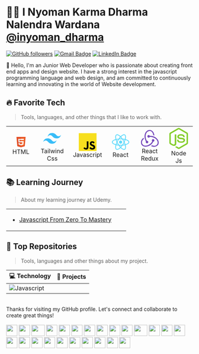 # 👨‍💻 I Nyoman Karma Dharma Nalendra Wardana [@inyoman_dharma]((https://www.instagram.com/inyoman_dharma/))

[![GitHub followers](https://img.shields.io/github/followers/Marst313?label=Follow&style=social)](https://github.com/Marst313/?tab=follow)
[![Gmail Badge](https://img.shields.io/badge/-dlegoinyoman1@gmail.com-c14438?style=social&logo=Gmail&logoColor=red&link=mailto:dlegoinyoman1@gmail.com)](mailto:dlegoinyoman1@gmail.com)
[![LinkedIn Badge](https://img.shields.io/badge/-LinkedIn-blue?style=social&logo=Linkedin&logoColor=blue&link=https://www.linkedin.com/in/i-nyoman-karma-dharma-nalendra-wardana/)](https://www.linkedin.com/in/i-nyoman-karma-dharma-nalendra-wardana/)


:wave: Hello, I'm an Junior Web Developer who is passionate about creating front end apps and design website. I have a strong interest in the javascript programming language and web design, and am committed to continuously learning and innovating in the world of Website development.

<h2 align="left" id="macropower-tech">🔥 Favorite Tech</h2>

> Tools, languages, and other things that I like to work with.

<table>
  <tr>
  <td align="center"  width="96">
      <a>
         <svg xmlns="http://www.w3.org/2000/svg" width="32" height="32" viewBox="0 0 32 32"><path fill="#e44f26" d="M5.902 27.201L3.655 2h24.69l-2.25 25.197L15.985 30L5.902 27.201z"/><path fill="#f1662a" d="m16 27.858l8.17-2.265l1.922-21.532H16v23.797z"/><path fill="#ebebeb" d="M16 13.407h-4.09l-.282-3.165H16V7.151H8.25l.074.83l.759 8.517H16v-3.091zm0 8.027l-.014.004l-3.442-.929l-.22-2.465H9.221l.433 4.852l6.332 1.758l.014-.004v-3.216z"/><path fill="#fff" d="M15.989 13.407v3.091h3.806l-.358 4.009l-3.448.93v3.216l6.337-1.757l.046-.522l.726-8.137l.076-.83h-7.185zm0-6.256v3.091h7.466l.062-.694l.141-1.567l.074-.83h-7.743z"/></svg>
      </a>
      <br>HTML
    </td>
   <td align="center"  width="96">
      <a>
        <svg xmlns="http://www.w3.org/2000/svg" width="48" height="48" viewBox="0 0 128 128"><path fill="#38bdf8" d="M64.004 25.602c-17.067 0-27.73 8.53-32 25.597c6.398-8.531 13.867-11.73 22.398-9.597c4.871 1.214 8.352 4.746 12.207 8.66C72.883 56.629 80.145 64 96.004 64c17.066 0 27.73-8.531 32-25.602c-6.399 8.536-13.867 11.735-22.399 9.602c-4.87-1.215-8.347-4.746-12.207-8.66c-6.27-6.367-13.53-13.738-29.394-13.738zM32.004 64c-17.066 0-27.73 8.531-32 25.602C6.402 81.066 13.87 77.867 22.402 80c4.871 1.215 8.352 4.746 12.207 8.66c6.274 6.367 13.536 13.738 29.395 13.738c17.066 0 27.73-8.53 32-25.597c-6.399 8.531-13.867 11.73-22.399 9.597c-4.87-1.214-8.347-4.746-12.207-8.66C55.128 71.371 47.868 64 32.004 64zm0 0"/></svg>
      </a>
      <br>Tailwind Css
    </td>
    <td align="center" width="96">
      <a>
       <svg xmlns="http://www.w3.org/2000/svg" width="48" height="48" viewBox="0 0 256 256"><path fill="#F7DF1E" d="M0 0h256v256H0V0Z"/><path d="m67.312 213.932l19.59-11.856c3.78 6.701 7.218 12.371 15.465 12.371c7.905 0 12.89-3.092 12.89-15.12v-81.798h24.057v82.138c0 24.917-14.606 36.259-35.916 36.259c-19.245 0-30.416-9.967-36.087-21.996m85.07-2.576l19.588-11.341c5.157 8.421 11.859 14.607 23.715 14.607c9.969 0 16.325-4.984 16.325-11.858c0-8.248-6.53-11.17-17.528-15.98l-6.013-2.58c-17.357-7.387-28.87-16.667-28.87-36.257c0-18.044 13.747-31.792 35.228-31.792c15.294 0 26.292 5.328 34.196 19.247l-18.732 12.03c-4.125-7.389-8.591-10.31-15.465-10.31c-7.046 0-11.514 4.468-11.514 10.31c0 7.217 4.468 10.14 14.778 14.608l6.014 2.577c20.45 8.765 31.963 17.7 31.963 37.804c0 21.654-17.012 33.51-39.867 33.51c-22.339 0-36.774-10.654-43.819-24.574"/></svg>
      </a>
      <br>Javascript
    </td>
    <td align="center" width="96">
      <a>
        <svg xmlns="http://www.w3.org/2000/svg" width="48" height="48" viewBox="0 0 128 128"><g fill="#61DAFB"><circle cx="64" cy="64" r="11.4"/><path d="M107.3 45.2c-2.2-.8-4.5-1.6-6.9-2.3c.6-2.4 1.1-4.8 1.5-7.1c2.1-13.2-.2-22.5-6.6-26.1c-1.9-1.1-4-1.6-6.4-1.6c-7 0-15.9 5.2-24.9 13.9c-9-8.7-17.9-13.9-24.9-13.9c-2.4 0-4.5.5-6.4 1.6c-6.4 3.7-8.7 13-6.6 26.1c.4 2.3.9 4.7 1.5 7.1c-2.4.7-4.7 1.4-6.9 2.3C8.2 50 1.4 56.6 1.4 64s6.9 14 19.3 18.8c2.2.8 4.5 1.6 6.9 2.3c-.6 2.4-1.1 4.8-1.5 7.1c-2.1 13.2.2 22.5 6.6 26.1c1.9 1.1 4 1.6 6.4 1.6c7.1 0 16-5.2 24.9-13.9c9 8.7 17.9 13.9 24.9 13.9c2.4 0 4.5-.5 6.4-1.6c6.4-3.7 8.7-13 6.6-26.1c-.4-2.3-.9-4.7-1.5-7.1c2.4-.7 4.7-1.4 6.9-2.3c12.5-4.8 19.3-11.4 19.3-18.8s-6.8-14-19.3-18.8zM92.5 14.7c4.1 2.4 5.5 9.8 3.8 20.3c-.3 2.1-.8 4.3-1.4 6.6c-5.2-1.2-10.7-2-16.5-2.5c-3.4-4.8-6.9-9.1-10.4-13c7.4-7.3 14.9-12.3 21-12.3c1.3 0 2.5.3 3.5.9zM81.3 74c-1.8 3.2-3.9 6.4-6.1 9.6c-3.7.3-7.4.4-11.2.4c-3.9 0-7.6-.1-11.2-.4c-2.2-3.2-4.2-6.4-6-9.6c-1.9-3.3-3.7-6.7-5.3-10c1.6-3.3 3.4-6.7 5.3-10c1.8-3.2 3.9-6.4 6.1-9.6c3.7-.3 7.4-.4 11.2-.4c3.9 0 7.6.1 11.2.4c2.2 3.2 4.2 6.4 6 9.6c1.9 3.3 3.7 6.7 5.3 10c-1.7 3.3-3.4 6.6-5.3 10zm8.3-3.3c1.5 3.5 2.7 6.9 3.8 10.3c-3.4.8-7 1.4-10.8 1.9c1.2-1.9 2.5-3.9 3.6-6c1.2-2.1 2.3-4.2 3.4-6.2zM64 97.8c-2.4-2.6-4.7-5.4-6.9-8.3c2.3.1 4.6.2 6.9.2c2.3 0 4.6-.1 6.9-.2c-2.2 2.9-4.5 5.7-6.9 8.3zm-18.6-15c-3.8-.5-7.4-1.1-10.8-1.9c1.1-3.3 2.3-6.8 3.8-10.3c1.1 2 2.2 4.1 3.4 6.1c1.2 2.2 2.4 4.1 3.6 6.1zm-7-25.5c-1.5-3.5-2.7-6.9-3.8-10.3c3.4-.8 7-1.4 10.8-1.9c-1.2 1.9-2.5 3.9-3.6 6c-1.2 2.1-2.3 4.2-3.4 6.2zM64 30.2c2.4 2.6 4.7 5.4 6.9 8.3c-2.3-.1-4.6-.2-6.9-.2c-2.3 0-4.6.1-6.9.2c2.2-2.9 4.5-5.7 6.9-8.3zm22.2 21l-3.6-6c3.8.5 7.4 1.1 10.8 1.9c-1.1 3.3-2.3 6.8-3.8 10.3c-1.1-2.1-2.2-4.2-3.4-6.2zM31.7 35c-1.7-10.5-.3-17.9 3.8-20.3c1-.6 2.2-.9 3.5-.9c6 0 13.5 4.9 21 12.3c-3.5 3.8-7 8.2-10.4 13c-5.8.5-11.3 1.4-16.5 2.5c-.6-2.3-1-4.5-1.4-6.6zM7 64c0-4.7 5.7-9.7 15.7-13.4c2-.8 4.2-1.5 6.4-2.1c1.6 5 3.6 10.3 6 15.6c-2.4 5.3-4.5 10.5-6 15.5C15.3 75.6 7 69.6 7 64zm28.5 49.3c-4.1-2.4-5.5-9.8-3.8-20.3c.3-2.1.8-4.3 1.4-6.6c5.2 1.2 10.7 2 16.5 2.5c3.4 4.8 6.9 9.1 10.4 13c-7.4 7.3-14.9 12.3-21 12.3c-1.3 0-2.5-.3-3.5-.9zM96.3 93c1.7 10.5.3 17.9-3.8 20.3c-1 .6-2.2.9-3.5.9c-6 0-13.5-4.9-21-12.3c3.5-3.8 7-8.2 10.4-13c5.8-.5 11.3-1.4 16.5-2.5c.6 2.3 1 4.5 1.4 6.6zm9-15.6c-2 .8-4.2 1.5-6.4 2.1c-1.6-5-3.6-10.3-6-15.6c2.4-5.3 4.5-10.5 6-15.5c13.8 4 22.1 10 22.1 15.6c0 4.7-5.8 9.7-15.7 13.4z"/></g></svg>
      </a>
      <br>React
    </td>
    <td align="center" width="96">
      <a>
        <svg xmlns="http://www.w3.org/2000/svg" width="48" height="48" viewBox="0 0 256 244"><path fill="#764ABC" d="M177.381 169.733c9.447-.978 16.614-9.122 16.288-18.896c-.325-9.773-8.47-17.592-18.243-17.592h-.651c-10.1.326-17.918 8.796-17.592 18.895c.326 4.887 2.28 9.122 5.212 12.054c-11.076 21.828-28.016 37.791-53.426 51.148c-17.266 9.122-35.183 12.38-53.1 10.1c-14.66-1.955-26.062-8.47-33.23-19.222c-10.424-15.963-11.401-33.23-2.605-50.496c6.19-12.38 15.962-21.502 22.152-26.063c-1.303-4.235-3.258-11.402-4.235-16.614c-47.237 34.207-42.35 80.468-28.016 102.295c10.75 16.29 32.577 26.389 56.684 26.389c6.515 0 13.03-.652 19.546-2.28c41.699-8.145 73.299-32.905 91.216-69.718Zm57.336-40.397c-24.759-28.995-61.245-44.958-102.944-44.958h-5.212c-2.932-5.864-9.122-9.774-15.963-9.774h-.652C99.848 74.93 92.03 83.4 92.355 93.5c.326 9.773 8.47 17.592 18.243 17.592h.651c7.167-.326 13.357-4.887 15.963-11.077h5.864c24.759 0 48.214 7.167 69.39 21.176c16.288 10.751 28.016 24.76 34.531 41.7c5.538 13.683 5.212 27.04-.652 38.443c-9.121 17.266-24.432 26.714-44.63 26.714c-13.031 0-25.41-3.91-31.926-6.842c-3.583 3.258-10.099 8.47-14.66 11.729c14.009 6.515 28.343 10.099 42.025 10.099c31.274 0 54.404-17.267 63.2-34.533c9.447-18.896 8.795-51.474-15.637-79.165ZM69.225 175.27c.326 9.774 8.47 17.592 18.243 17.592h.652c10.099-.325 17.917-8.796 17.591-18.895c-.325-9.774-8.47-17.592-18.243-17.592h-.651c-.652 0-1.63 0-2.28.325c-13.357-22.153-18.895-46.26-16.94-72.323c1.302-19.547 7.818-36.488 19.22-50.497c9.447-12.054 27.69-17.918 40.07-18.243c34.531-.652 49.19 42.351 50.168 59.618c4.235.977 11.402 3.258 16.289 4.887C189.434 27.366 156.857 0 125.584 0c-29.32 0-56.359 21.176-67.11 52.451c-14.985 41.7-5.212 81.771 13.031 113.372c-1.628 2.28-2.606 5.864-2.28 9.448Z"/></svg>
      </a>
      <br>React Redux
    </td>
 <td align="center" width="96">
      <a>
        <svg xmlns="http://www.w3.org/2000/svg" width="128" height="128" viewBox="0 0 128 128"><path fill="#83CD29" d="M112.771 30.334L68.674 4.729c-2.781-1.584-6.402-1.584-9.205 0L14.901 30.334C12.031 31.985 10 35.088 10 38.407v51.142c0 3.319 2.084 6.423 4.954 8.083l11.775 6.688c5.628 2.772 7.617 2.772 10.178 2.772c8.333 0 13.093-5.039 13.093-13.828v-50.49c0-.713-.371-1.774-1.071-1.774h-5.623C42.594 41 41 42.061 41 42.773v50.49c0 3.896-3.524 7.773-10.11 4.48L18.723 90.73c-.424-.23-.723-.693-.723-1.181V38.407c0-.482.555-.966.982-1.213l44.424-25.561c.415-.235 1.025-.235 1.439 0l43.882 25.555c.42.253.272.722.272 1.219v51.142c0 .488.183.963-.232 1.198l-44.086 25.576c-.378.227-.847.227-1.261 0l-11.307-6.749c-.341-.198-.746-.269-1.073-.086c-3.146 1.783-3.726 2.02-6.677 3.043c-.726.253-1.797.692.41 1.929l14.798 8.754a9.294 9.294 0 0 0 4.647 1.246c1.642 0 3.25-.426 4.667-1.246l43.885-25.582c2.87-1.672 4.23-4.764 4.23-8.083V38.407c0-3.319-1.36-6.414-4.229-8.073zM77.91 81.445c-11.726 0-14.309-3.235-15.17-9.066c-.1-.628-.633-1.379-1.272-1.379h-5.731c-.709 0-1.279.86-1.279 1.566c0 7.466 4.059 16.512 23.453 16.512c14.039 0 22.088-5.455 22.088-15.109c0-9.572-6.467-12.084-20.082-13.886c-13.762-1.819-15.16-2.738-15.16-5.962c0-2.658 1.184-6.203 11.374-6.203c9.105 0 12.461 1.954 13.842 8.091c.118.577.645.991 1.24.991h5.754c.354 0 .692-.143.94-.396c.24-.272.367-.613.335-.979c-.891-10.568-7.912-15.493-22.112-15.493c-12.631 0-20.166 5.334-20.166 14.275c0 9.698 7.497 12.378 19.622 13.577c14.505 1.422 15.633 3.542 15.633 6.395c0 4.955-3.978 7.066-13.309 7.066z"/></svg>
      </a>
      <br>Node Js
    </td>
  </tr>
</table>

<h2 align="left" id="macropower-tech">📚 Learning Journey</h2>

> About my learning journey at Udemy.

<table>
<tr>
<td>

<!-- BLOG-POST-LIST:START -->
- [Javascript From Zero To Mastery]()

<!-- BLOG-POST-LIST:END -->

</td>
<td>

<!-- BLOG-POST-LIST:START -->

<!-- BLOG-POST-LIST:END -->

</td>
<td>

<!-- BLOG-POST-LIST:START -->

<!-- BLOG-POST-LIST:END -->

</td>
</tr>
</table>

<h2 align="left" id="macropower-tech">🎯 Top Repositories</h2>

> Tools, languages and other things about my project.

<!-- START OF PROFILE STACK, DO NOT REMOVE -->
| 💻 **Technology** | 🚀 **Projects** |
| - | - |
| ![Javascript](https://img.shields.io/static/v1?label=&message=Javascript&color=3776AB&logo=Javascript&logoColor=FFFFFF)|

<!-- END OF PROFILE STACK, DO NOT REMOVE -->

<!-- BLOG-POST-LIST:START -->
<br>
Thanks for visiting my GitHub profile. Let's connect and collaborate to create great things!
<!-- BLOG-POST-LIST:END -->


<div>
  <br>
    <img src="https://cultofthepartyparrot.com/parrots/hd/githubparrot.gif" width="30" height="30"/>
    <img src="https://cultofthepartyparrot.com/flags/hd/indiaparrot.gif" width="30" height="30"/>
    <img src="https://cultofthepartyparrot.com/parrots/asyncparrot.gif" width="36" height="30"/>
    <img src="https://cultofthepartyparrot.com/parrots/hd/exceptionallyfastparrot.gif" width="30" height="30"/>
    <img src="https://cultofthepartyparrot.com/parrots/hd/60fpsparrot.gif" width="30" height="30"/>
    <img src="https://cultofthepartyparrot.com/parrots/hd/jumpingparrot.gif" width="30" height="30"/>
    <img src="https://cultofthepartyparrot.com/parrots/hd/opensourceparrot.gif" width="30" height="30"/>
    <img src="https://cultofthepartyparrot.com/parrots/hd/dealwithitnowparrot.gif" width="30" height="30"/>
    <img src="https://cultofthepartyparrot.com/parrots/hd/hypnoparrotlight.gif" width="30" height="30"/>
    <img src="https://cultofthepartyparrot.com/parrots/databaseparrot.gif" width="30" height="30"/>
    <img src="https://cultofthepartyparrot.com/parrots/fixparrot.gif" width="36" height="30"/>
    <img src="https://cultofthepartyparrot.com/parrots/hd/laptop_parrot.gif" width="30" height="30"/>
    <img src="https://cultofthepartyparrot.com/parrots/hd/spinningparrot.gif" width="30" height="30"/>
    <img src="https://cultofthepartyparrot.com/parrots/hd/levitationparrot.gif" width="30" height="30"/>
    <img src="https://cultofthepartyparrot.com/parrots/hd/meldparrot.gif" width="30" height="30"/>
    <img src="https://cultofthepartyparrot.com/parrots/slomoparrot.gif" width="30" height="30"/>
    <img src="https://cultofthepartyparrot.com/parrots/hd/moonwalkingparrot.gif" width="30" height="30"/>
    <img src="https://cultofthepartyparrot.com/parrots/hd/stableparrot.gif" width="30" height="30"/>
    <img src="https://cultofthepartyparrot.com/parrots/hd/scienceparrot.gif" width="30" height="30"/>
    <img src="https://cultofthepartyparrot.com/parrots/hd/pirateparrot.gif" width="30" height="30"/>
    <img src="https://cultofthepartyparrot.com/parrots/hd/footballparrot.gif" width="30" height="30"/>
    <img src="https://cultofthepartyparrot.com/parrots/hd/illuminatiparrot.gif" width="30" height="30"/>
    <img src="https://cultofthepartyparrot.com/parrots/hd/hypnoparrotdark.gif" width="30" height="30"/>
    <img src="https://cultofthepartyparrot.com/parrots/hd/mustacheparrot.gif" width="30" height="30"/>
</div>
